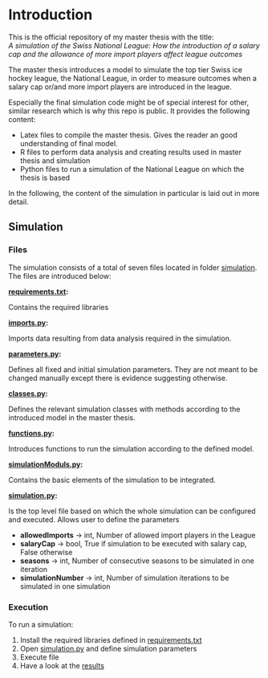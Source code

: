 # Introduction

This is the official repository of my master thesis with the title:<br>
*A simulation of the Swiss National League: How the introduction of a salary cap
and the allowance of more import players affect league outcomes*

The master thesis introduces a model to simulate the top tier Swiss ice hockey league,
the National League, in order to measure outcomes when a salary cap or/and more import players
are introduced in the league.

Especially the final simulation code might be of special interest for other, similar
research which is why this repo is public. It provides the following content:

- Latex files to compile the master thesis. Gives the reader an good understanding of final model.
- R files to perform data analysis and creating results used in master thesis and simulation
- Python files to run a simulation of the National League on which the thesis is based

In the following, the content of the simulation in particular is laid out in more detail.

## Simulation

### Files

The simulation consists of a total of seven files located in folder
[simulation](simulation). The files are introduced below:

**[requirements.txt](simulation/requirements.txt):**

Contains the required libraries

**[imports.py](simulation/imports.py):**

Imports data resulting from data analysis required in the simulation.

**[parameters.py](simulation/parameters.py):**

Defines all fixed and initial simulation parameters. They are not meant to be
changed manually except there is evidence suggesting otherwise.

**[classes.py](simulation/classes.py):**

Defines the relevant simulation classes with methods according to the introduced
model in the master thesis.

**[functions.py](simulation/functions.py):**

Introduces functions to run the simulation according to the defined model.

**[simulationModuls.py](simulation/simulationModuls.py):**

Contains the basic elements of the simulation to be integrated.

**[simulation.py](simulation/simulation.py):**

Is the top level file based on which the whole simulation can be configured and
executed. Allows user to define the parameters

- **allowedImports** -> int, Number of allowed import players in the League
- **salaryCap** -> bool, True if simulation to be executed with salary cap, False otherwise
- **seasons** -> int, Number of consecutive seasons to be simulated in one iteration
- **simulationNumber** -> int, Number of simulation iterations to be simulated in one simulation


### Execution

To run a simulation:

1. Install the required libraries defined in [requirements.txt](simulation/requirements.txt)
2. Open [simulation.py](simulation/simulation.py) and define simulation parameters
3. Execute file
4. Have a look at the [results](simulation/results)
